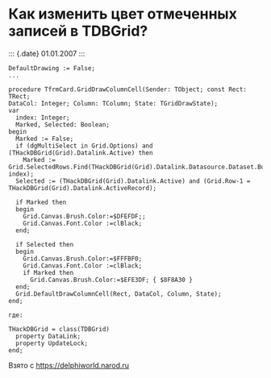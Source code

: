 Как изменить цвет отмеченных записей в TDBGrid?
===============================================

::: {.date}
01.01.2007
:::

    DefaultDrawing := False;
    ...
     
    procedure TfrmCard.GridDrawColumnCell(Sender: TObject; const Rect: TRect;
    DataCol: Integer; Column: TColumn; State: TGridDrawState);
    var
      index: Integer;
      Marked, Selected: Boolean;
    begin
      Marked := False;
      if (dgMultiSelect in Grid.Options) and (THackDBGrid(Grid).Datalink.Active) then
        Marked := Grid.SelectedRows.Find(THackDBGrid(Grid).Datalink.Datasource.Dataset.Bookmark, index);
      Selected := (THackDBGrid(Grid).Datalink.Active) and (Grid.Row-1 = THackDBGrid(Grid).Datalink.ActiveRecord);
     
      if Marked then
      begin
        Grid.Canvas.Brush.Color:=$DFEFDF;;
        Grid.Canvas.Font.Color :=clBlack;
      end;
     
      if Selected then
      begin
        Grid.Canvas.Brush.Color:=$FFFBF0;
        Grid.Canvas.Font.Color :=clBlack;
        if Marked then
          Grid.Canvas.Brush.Color:=$EFE3DF; { $8F8A30 }
      end;
      Grid.DefaultDrawColumnCell(Rect, DataCol, Column, State);
    end;
     
    где: 
     
    THackDBGrid = class(TDBGrid)
      property DataLink;
      property UpdateLock;
    end;

Взято с <https://delphiworld.narod.ru>
